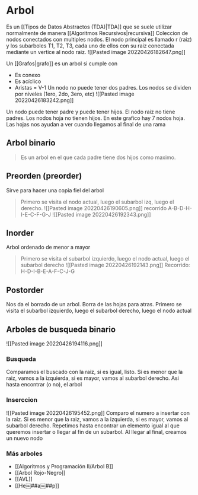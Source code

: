 # Arbol
Es un [[Tipos de Datos Abstractos (TDA)|TDA]] que se suele utilizar normalmente de manera [[Algoritmos Recursivos|recursiva]]
Coleccion de nodos conectados con multiples nodos. El nodo principal es llamado r (raiz) y los subarboles T1, T2, T3, cada uno de ellos con su raiz conectada mediante un vertice al nodo raiz.
![[Pasted image 20220426182647.png]]

Un [[Grafos|grafo]] es un arbol si cumple con 
- Es conexo
- Es acíclico
- Aristas = V-1
Un nodo no puede tener dos padres. 
Los nodos se dividen por niveles (1ero, 2do, 3ero, etc)
![[Pasted image 20220426183242.png]]

Un nodo puede tener padre y puede tener hijos. El nodo raiz no tiene padres. Los nodos hoja no tienen hijos. En este grafico hay 7 nodos hoja.
Las hojas nos ayudan a ver cuando llegamos al final de una rama

## Arbol binario
> Es un arbol en el que cada padre tiene dos hijos como maximo. 

## Preorden (preorder)
Sirve para hacer una copia fiel del arbol
>Primero se visita el nodo actual, luego el subarbol izq, luego el derecho.
![[Pasted image 20220426190605.png]]
	recorrido A-B-D-H-I-E-C-F-G-J
	![[Pasted image 20220426192343.png]]

## Inorder
Arbol ordenado de menor a mayor
>Primero se visita el subarbol izquierdo, luego el nodo actual, luego el subarbol derecho
>![[Pasted image 20220426192143.png]]
>Recorrido: H-D-I-B-E-A-F-C-J-G

## Postorder
Nos da el borrado de un arbol. Borra de las hojas para atras. 
Primero se visita el subarbol izquierdo, luego el subarbol derecho, luego el nodo actual


## Arboles de busqueda binario

![[Pasted image 20220426194116.png]]

### Busqueda 
 Comparamos el buscado con la raiz, si es igual, listo. Si es menor que la raiz, vamos a la izquierda, si es mayor, vamos al subarbol derecho. Asi hasta encontrar (o no), el arbol
### Inserccion
![[Pasted image 20220426195452.png]]
Comparo el numero a insertar con la raiz. Si es menor que la raiz, vamos a la izquierda, si es mayor, vamos al subarbol derecho. Repetimos hasta encontrar un elemento igual al que queremos insertar o llegar al fin de un subarbol. 
Al llegar al final, creamos un nuevo nodo

### Más arboles
- [[Algoritmos y Programación II/Arbol B]]
- [[Arbol Rojo-Negro]]
- [[AVL]]
- [[He￼##a￼##p]]